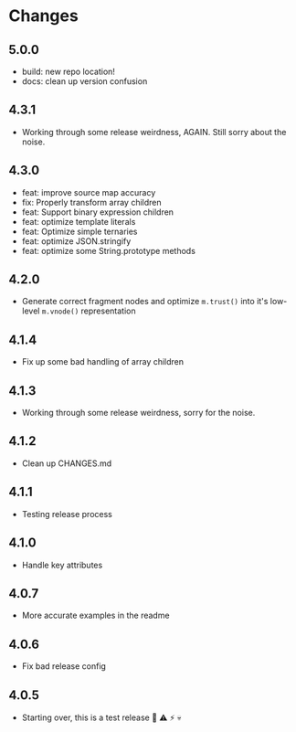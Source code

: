 # Changes

## 5.0.0

- build: new repo location!
- docs: clean up version confusion

## 4.3.1

- Working through some release weirdness, AGAIN. Still sorry about the noise.

## 4.3.0

- feat: improve source map accuracy
- fix: Properly transform array children
- feat: Support binary expression children
- feat: optimize template literals
- feat: Optimize simple ternaries
- feat: optimize JSON.stringify
- feat: optimize some String.prototype methods

## 4.2.0

- Generate correct fragment nodes and optimize `m.trust()` into it's low-level `m.vnode()` representation

## 4.1.4

- Fix up some bad handling of array children

## 4.1.3

- Working through some release weirdness, sorry for the noise.

## 4.1.2

- Clean up CHANGES.md

## 4.1.1

- Testing release process

## 4.1.0

- Handle key attributes

## 4.0.7

- More accurate examples in the readme

## 4.0.6

- Fix bad release config

## 4.0.5

- Starting over, this is a test release :construction: :warning: :zap: :skull:



